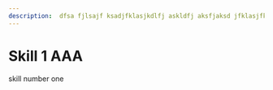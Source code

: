 ```yaml
---
description:  dfsa fjlsajf ksadjfklasjkdlfj askldfj aksfjaksd jfklasjfklasdj fkljsdf 
---
```


# Skill 1 AAA

skill number one

